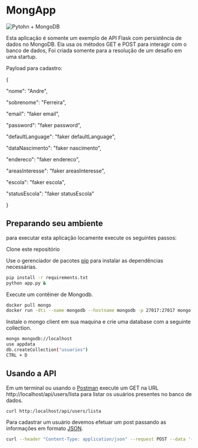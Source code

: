 # MongApp

![Pytohn + MongoDB](https://i.ytimg.com/vi/qd1Ihy_djDc/maxresdefault.jpg)

Esta aplicação é somente um exemplo de API Flask com persistência de dados no MongoDB.
Ela usa os métodos GET e POST para interagir com o banco de dados, Foi criada somente para a resolução de um desafio em uma startup.


Payload para cadastro:

{

"nome": "Andre",

"sobrenome": "Ferreira",

"email": "faker email",

"password": "faker password",

"defaultLanguage": "faker defaultLanguage",

"dataNascimento": "faker nascimento",

"endereco": "faker endereco",

"areasInteresse": "faker areasInteresse",

"escola": "faker escola",

"statusEscola": "faker statusEscola"

}


## Preparando seu ambiente

para executar esta aplicação locamente execute os seguintes passos:

Clone este repositório

Use o gerenciador de pacotes [pip](https://pip.pypa.io/en/stable/) para instalar as dependências necessárias.

```bash
pip install -r requirements.txt
python app.py &
```
Execute um contêiner de Mongodb.

```bash
docker pull mongo
docker run -dti --name mongodb --hostname mongodb -p 27017:27017 mongo
```
Instale o mongo client em sua maquina e crie uma database com a seguinte collection.
```bash
mongo mongodb://localhost
use appdata
db.createCollection("usuarios")
CTRL + D
```

## Usando a API
Em um terminal ou usando o [Postman](https://www.getpostman.com/downloads/) execute um GET na URL http://localhost/api/users/lista para listar os usuários presentes no banco de dados.
```bash
curl http:/localhost/api/users/lista
```
Para cadastrar um usuário devemos efetuar um post passando as informações em formato [JSON](https://www.json.org/).
```bash
curl --header "Content-Type: application/json" --request POST --data '{"nome": "faker name", "sobrenome": "faker lastName", "email": "faker email", "password": "faker password", "defaultLanguage": "fakerdefaultLanguage", "dataNascimento": "faker nascimento", "endereco": "faker endereco", "areasInteresse": "faker areasInteresse", "escola": "faker escola", "statusEscola": "faker statusEscola"}' http:/localhost/api/users/cadastra
```

